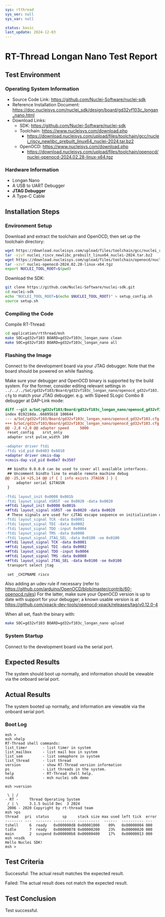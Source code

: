 ```yaml
---
sys: rtthread
sys_ver: null
sys_var: null

status: basic
last_update: 2024-12-03
---
```


# RT-Thread Longan Nano Test Report

## Test Environment

### Operating System Information

- Source Code Link: https://github.com/Nuclei-Software/nuclei-sdk
- Reference Installation Document: https://doc.nucleisys.com/nuclei_sdk/design/board/gd32vf103c_longan_nano.html
- Download Links:
    - SDK: https://github.com/Nuclei-Software/nuclei-sdk
    - Toolchain: https://www.nucleisys.com/download.php
        - https://download.nucleisys.com/upload/files/toolchain/gcc/nuclei_riscv_newlibc_prebuilt_linux64_nuclei-2024.tar.bz2
    - OpenOCD: https://www.nucleisys.com/download.php
        - https://download.nucleisys.com/upload/files/toolchain/openocd/nuclei-openocd-2024.02.28-linux-x64.tgz

### Hardware Information

- Longan Nano
- A USB to UART Debugger
- **JTAG Debugger**
- A Type-C Cable

## Installation Steps

### Environment Setup

Download and extract the toolchain and OpenOCD, then set up the toolchain directory:
```bash
wget https://download.nucleisys.com/upload/files/toolchain/gcc/nuclei_riscv_newlibc_prebuilt_linux64_nuclei-2024.tar.bz2
tar -xjvf nuclei_riscv_newlibc_prebuilt_linux64_nuclei-2024.tar.bz2
wget https://download.nucleisys.com/upload/files/toolchain/openocd/nuclei-openocd-2024.02.28-linux-x64.tgz
tar -xzvf nuclei-openocd-2024.02.28-linux-x64.tgz
export NUCLEI_TOOL_ROOT=$(pwd)
```

Download the SDK:
```bash
git clone https://github.com/Nuclei-Software/nuclei-sdk.git
cd nuclei-sdk
echo "NUCLEI_TOOL_ROOT=$(echo $NUCLEI_TOOL_ROOT)" > setup_config.sh
source setup.sh
```

### Compiling the Code

Compile RT-Thread:
```bash
cd application/rtthread/msh
make SOC=gd32vf103 BOARD=gd32vf103c_longan_nano clean
make SOC=gd32vf103 BOARD=gd32vf103c_longan_nano all
```

### Flashing the Image

Connect to the development board via your JTAG debugger. Note that the board should be powered on while flashing.

Make sure your debugger and OpenOCD binary is supported by the build system.
For the former, consider editing relevant settings in `../../../SoC/gd32vf103/Board/gd32vf103c_longan_nano/openocd_gd32vf103.cfg` to match your JTAG debugger.
e.g. with Sipeed SLogic Combo 8 debugger at DAP-Link mode:
```diff
diff --git a/SoC/gd32vf103/Board/gd32vf103c_longan_nano/openocd_gd32vf103.cfg b/SoC/gd32vf103/Board/gd32vf103c_longan_nano/openocd_gd32vf103.cfg
index 019218da..66895b18 100644
--- a/SoC/gd32vf103/Board/gd32vf103c_longan_nano/openocd_gd32vf103.cfg
+++ b/SoC/gd32vf103/Board/gd32vf103c_longan_nano/openocd_gd32vf103.cfg
@@ -2,8 +2,8 @@ adapter speed     5000
 reset_config    srst_only
 adapter srst pulse_width 100
 
-adapter driver ftdi
-ftdi vid_pid 0x0403 0x6010
+adapter driver cmsis-dap
+cmsis-dap vid_pid 0xd6e7 0x3507
 
 ## bindto 0.0.0.0 can be used to cover all available interfaces.
 ## Uncomment bindto line to enable remote machine debug
@@ -25,14 +25,14 @@ if { [ info exists JTAGSN ] } {
     adapter serial $JTAGSN
 }
 
-ftdi layout_init 0x0008 0x001b
-ftdi layout_signal nSRST -oe 0x0020 -data 0x0020
+#ftdi layout_init 0x0008 0x001b
+#ftdi layout_signal nSRST -oe 0x0020 -data 0x0020
 # These signals are used for cJTAG escape sequence on initialization only
-ftdi layout_signal TCK -data 0x0001
-ftdi layout_signal TDI -data 0x0002
-ftdi layout_signal TDO -input 0x0004
-ftdi layout_signal TMS -data 0x0008
-ftdi layout_signal JTAG_SEL -data 0x0100 -oe 0x0100
+#ftdi layout_signal TCK -data 0x0001
+#ftdi layout_signal TDI -data 0x0002
+#ftdi layout_signal TDO -input 0x0004
+#ftdi layout_signal TMS -data 0x0008
+#ftdi layout_signal JTAG_SEL -data 0x0100 -oe 0x0100
 transport select jtag
 
 set _CHIPNAME riscv
```

Also adding an udev rule if necessary (refer to https://github.com/arduino/OpenOCD/blob/master/contrib/60-openocd.rules)
For the latter, make sure your OpenOCD version is up to date with support for your debugger; a known usable version is at https://github.com/xpack-dev-tools/openocd-xpack/releases/tag/v0.12.0-4

When all set, flash the binary with:
```bash
make SOC=gd32vf103 BOARD=gd32vf103c_longan_nano upload
```
### System Startup

Connect to the development board via the serial port.

## Expected Results

The system should boot up normally, and information should be viewable via the onboard serial port.

## Actual Results

The system booted up normally, and information are viewable via the onboard serial port.

### Boot Log

```log
msh >
msh >help
RT-Thread shell commands:
list_timer       - list timer in system
list_mailbox     - list mail box in system
list_sem         - list semaphore in system
list_thread      - list thread
version          - show RT-Thread version information
ps               - List threads in the system.
help             - RT-Thread shell help.
nsdk             - msh nuclei sdk demo

msh >version

 \ | /
- RT -     Thread Operating System
 / | \     3.1.5 build Dec  3 2024
 2006 - 2020 Copyright by rt-thread team
msh >ps
thread   pri  status      sp     stack size max used left tick  error
-------- ---  ------- ---------- ----------  ------  ---------- ---
tshell     6  ready   0x000000d8 0x00001000    09%   0x00000004 000
tidle      7  ready   0x00000078 0x00000200    23%   0x00000020 000
main       2  suspend 0x000000b8 0x00000400    17%   0x00000013 000
msh >nsdk
Hello Nuclei SDK!
msh >

```

## Test Criteria

Successful: The actual result matches the expected result.

Failed: The actual result does not match the expected result.

## Test Conclusion

Test successful.


